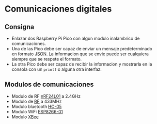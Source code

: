 # Comunicaciones digitales

## Consigna

- Enlazar dos Raspberry Pi Pico con algun modulo inalambrico de comunicaciones.
- Una de las Pico debe ser capaz de enviar un mensaje predeterminado en formato [JSON][json]. La informacion que se envie puede ser cualquiera siempre que se respete el formato.
- La otra Pico debe ser capaz de recibir la informacion y mostrarla en la consola con un `printf` o alguna otra interfaz.

## Modulos de comunicaciones

- Modulo de RF [nRF24L01][nRF24L01] a 2.4GHz
- Modulo de [RF][rf433mhz] a 433MHz
- Modulo bluetooth [HC-05][hc-05]
- Modulo WiFi [ESP8266-01][esp8266-01]
- Modulo [XBee][xbee]

[json]: https://developer.mozilla.org/en-US/docs/Learn/JavaScript/Objects/JSON
[nRF24L01]: https://www.sparkfun.com/datasheets/Components/SMD/nRF24L01Pluss_Preliminary_Product_Specification_v1_0.pdf
[rf433mhz]: https://www.mantech.co.za/Datasheets/Products/433Mhz_RF-TX&RX.pdf
[hc-05]: https://components101.com/sites/default/files/component_datasheet/HC-05%20Datasheet.pdf
[esp8266-01]: https://www.microchip.ua/wireless/esp01.pdf
[xbee]: https://www.sparkfun.com/datasheets/Wireless/Zigbee/XBee-Datasheet.pdf
